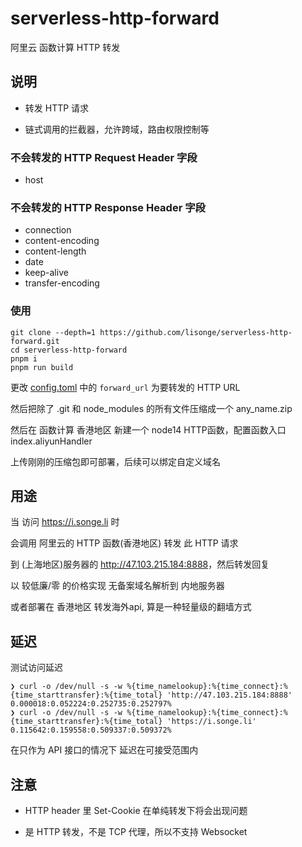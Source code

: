 <!--
 * @Date: 2021-02-22 19:36:04
 * @LastEditors: lisonge
 * @Author: lisonge
 * @LastEditTime: 2021-08-19 15:51:30
-->

# serverless-http-forward

阿里云 函数计算 HTTP 转发

## 说明

- 转发 HTTP 请求

- 链式调用的拦截器，允许跨域，路由权限控制等

### 不会转发的 HTTP Request Header 字段

- host

### 不会转发的 HTTP Response Header 字段

- connection
- content-encoding
- content-length
- date
- keep-alive
- transfer-encoding

### 使用

```shell
git clone --depth=1 https://github.com/lisonge/serverless-http-forward.git
cd serverless-http-forward
pnpm i
pnpm run build
```

更改 [config.toml](./config.toml) 中的 `forward_url` 为要转发的 HTTP URL

然后把除了 .git 和 node_modules 的所有文件压缩成一个 any_name.zip

然后在 函数计算 香港地区 新建一个 node14 HTTP函数，配置函数入口 index.aliyunHandler

上传刚刚的压缩包即可部署，后续可以绑定自定义域名

## 用途

当 访问 <https://i.songe.li> 时

会调用 阿里云的 HTTP 函数(香港地区) 转发 此 HTTP 请求

到 (上海地区)服务器的 <http://47.103.215.184:8888>，然后转发回复

以 较低廉/零 的价格实现 无备案域名解析到 内地服务器

或者部署在 香港地区 转发海外api, 算是一种轻量级的翻墙方式

## 延迟

测试访问延迟

```shell
❯ curl -o /dev/null -s -w %{time_namelookup}:%{time_connect}:%{time_starttransfer}:%{time_total} 'http://47.103.215.184:8888'
0.000018:0.052224:0.252735:0.252797%
❯ curl -o /dev/null -s -w %{time_namelookup}:%{time_connect}:%{time_starttransfer}:%{time_total} 'https://i.songe.li'
0.115642:0.159558:0.509337:0.509372%
```

在只作为 API 接口的情况下 延迟在可接受范围内

## 注意

- HTTP header 里 Set-Cookie 在单纯转发下将会出现问题

- 是 HTTP 转发，不是 TCP 代理，所以不支持 Websocket
